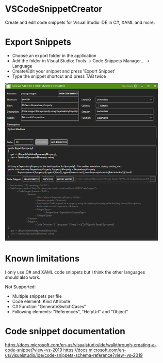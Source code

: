 # VSCodeSnippetCreator

Create and edit code snippets for Visual Studio IDE in C#, XAML and more.

# Export Snippets
- Choose an export folder in the application
- Add the folder in Visual Studio: Tools -> Code Snippets Manager... -> Language
- Create/Edit your snippet and press 'Export Snippet'
- Type the snippet shortcut and press TAB twice

![Application Image](screenshoots/Application.PNG)

# Known limitations
I only use C# and XAML code snippets but I think the other languages should also work.

Not Supported:
- Multiple snippets per file
- Code element: Kind Attribute
- C# Function "GenerateSwitchCases"
- Following elements: "References", "HelpUrl" and "Object"

# Code snippet documentation 
https://docs.microsoft.com/en-us/visualstudio/ide/walkthrough-creating-a-code-snippet?view=vs-2019
https://docs.microsoft.com/en-us/visualstudio/ide/code-snippets-schema-reference?view=vs-2019
